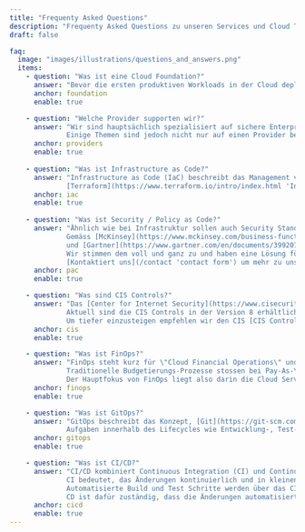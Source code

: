 ```yaml
---
title: "Frequenty Asked Questions"
description: "Frequenty Asked Questions zu unseren Services und Cloud Themen"
draft: false

faq:
  image: "images/illustrations/questions_and_answers.png"
  items:
    - question: "Was ist eine Cloud Foundation?"
      answer: "Bevor die ersten produktiven Workloads in der Cloud deployed werden können, gibt es viele verschiedene Komponenten und Themen, die organisiert und beachtet werden sollten. Es gibt sowohl technische Komponenten - wie Connectivity, Security und Compliance - als auch organisatorische Punkte - wie finanzielle Steuerung oder der Betriebsorganisation - welche allesamt durchdacht werden wollen."
      anchor: foundation
      enable: true

    - question: "Welche Provider supporten wir?"
      answer: "Wir sind hauptsächlich spezialisiert auf sichere Enterprise Deployments in AWS. 
              Einige Themen sind jedoch nicht nur auf einen Provider bezogen, sondern lassen sich auf alle gängigen Public Cloud Provider anwenden. Zögert also nicht, uns zu eurem Anliegen zu [kontaktieren](/contact 'contact form')."
      anchor: providers
      enable: true
      
    - question: "Was ist Infrastructure as Code?"
      answer: "Infrastructure as Code (IaC) beschreibt das Management von Infrastruktur als Code Artefact. Dabei kommen klassisch Software Entwicklungsmethoden wie Source Code Versioning zum Einsatz.<br>
              [Terraform](https://www.terraform.io/intro/index.html 'Introduction to Terraform') ist eine mächtige open-source Software und ein grossartiges Tool für Cloud Deployments."
      anchor: iac
      enable: true
      
    - question: "Was ist Security / Policy as Code?"
      answer: "Ähnlich wie bei Infrastruktur sollen auch Security Standards und Policies als Code verwaltet werden können.
              Gemäss [McKinsey](https://www.mckinsey.com/business-functions/mckinsey-digital/our-insights/security-as-code-the-best-and-maybe-only-path-to-securing-cloud-applications-and-systems) 
              und [Gartner](https://www.gartner.com/en/documents/3992070/using-cloud-native-policy-as-code-to-secure-deployments-) trägt die Automatisierung und Kodifizierung entscheidend zum Erfolg von Security Massnahmen bei.<br>
              Wir stimmen dem voll und ganz zu und haben eine Lösung für die Verwaltung von Sicherheitsereignissen in der Cloud entwickelt, die auf Policy as Code basiert.<br>
              [Kontaktiert uns](/contact 'contact form') um mehr zu unserer Lösung **nbSEMPER** zu erfahren."
      anchor: pac
      enable: true

    - question: "Was sind CIS Controls?"
      answer: "Das [Center for Internet Security](https://www.cisecurity.org/) veröffentlicht regelmässig Best Practices und Leitfäden für IT Security.
              Aktuell sind die CIS Controls in der Version 8 erhältlich, in diesem Regelwerk gibt es  18 **Control Domains** von Data Protection, Audit Logging, Service Provider Configuration bis zu Penetration Testing enthalten.
              Um tiefer einzusteigen empfehlen wir den CIS [CIS Control Navigator](https://www.cisecurity.org/controls/cis-controls-navigator/)."
      anchor: cis
      enable: true

    - question: "Was ist FinOps?"
      answer: "FinOps steht kurz für \"Cloud Financial Operations\" und beschreibt das Finanz Management im public Cloud Umgebungen.
              Traditionelle Budgetierungs-Prozesse stossen bei Pay-As-You-Go Modellen schnell an ihre Grenzen, da sie oft fixe, jährliche oder quartalsweise Budgets voraussetzen. In Public Cloud Umgebungen skalieren die Kosten mit dem eigentlichen Workload mit, so sind sie nur sehr schwer auf einen längeren Zeitraum im Voraus zu budgetieren.<br>
              Der Hauptfokus von FinOps liegt also darin die Cloud Services optimal zu nutzen um die Kosten zu optimieren und den grössten Mehrwert & Business Value zu generieren."
      anchor: finops
      enable: true

    - question: "Was ist GitOps?"
      answer: "GitOps beschreibt das Konzept, [Git](https://git-scm.com) als zentrales Versionierunssystem zu nutzen, um den Lifecycle einer Systemumgebung zu steuern.<br>
              Aufgaben innerhalb des Lifecycles wie Entwicklung-, Test- und die Abnahme-Prozess werden alle zentral via Git ausgelöst und verwaltet. Gleichzeitig sind alle Aktionen in einer Git History versioniert und nachvollziehbar protokolliert."
      anchor: gitops
      enable: true

    - question: "Was ist CI/CD?"
      answer: "CI/CD kombiniert Continuous Integration (CI) und Continuous Delivery oder Continuous Deployment (CD).<br>
              CI bedeutet, das Änderungen kontinuierlich und in kleinen Inkrementen in die Systemumgebung integriert werden.
              Automatisierte Build und Test Schritte werden über das CI Tool für jede Änderung angestossen um sicherzustellen, dass die Änderungen den Funktions- und Qualitätsanforderungen entsprechen um in die Produktion integriert zu werden.<br>
              CD ist dafür zuständig, dass die Änderungen automatisiert in die bestehende Systemumgebung integriert werden."
      anchor: cicd
      enable: true
---
```

